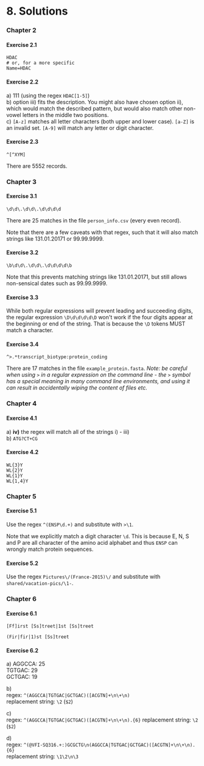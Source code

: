 # 8. Solutions


### Chapter 2

#### Exercise 2.1

```
HDAC
# or, for a more specific
Name=HDAC
```

#### Exercise 2.2

a) 111 (using the regex `HDAC[1-5]`)  
b) option iii) fits the description. You might also have chosen option ii), which would match the described pattern, but would also match other non-vowel letters in the middle two positions.  
c) `[A-z]` matches all letter characters (both upper and lower case). `[a-Z]` is an invalid set. `[A-9]` will match any letter or digit character.

#### Exercise 2.3

```
^[^XYM]
```
There are 5552 records.

### Chapter 3

#### Exercise 3.1

```
\d\d\.\d\d\.\d\d\d\d
```

There are 25 matches in the file `person_info.csv` (every even record).

Note that there are a few caveats with that regex, such that it will also match strings like 131.01.20171 or 99.99.9999.

#### Exercise 3.2

```
\b\d\d\.\d\d\.\d\d\d\d\b
```

Note that this prevents matching strings like 131.01.20171, but still allows non-sensical dates such as 99.99.9999.

#### Exercise 3.3

While both regular expressions will prevent leading and succeeding digits, the regular expression `\D\d\d\d\d\D` won't
work if the four digits appear at the beginning or end of the string. That is because the `\D` tokens MUST
match a character.

#### Exercise 3.4

```
^>.*transcript_biotype:protein_coding
```

There are 17 matches in the file `example_protein.fasta`. _Note: be careful when using `>` in a regular expression on the command line - the `>` symbol has a special meaning in many command line environments, and using it can result in accidentally wiping the content of files etc._

### Chapter 4

#### Exercise 4.1
a) __iv)__ the regex will match all of the strings i) - iii)  
b) `ATG?CT+CG`

#### Exercise 4.2

```
WL{3}Y
WL{2}Y
WL{1}Y
WL{1,4}Y
```

### Chapter 5

#### Exercise 5.1

Use the regex `^(ENSP\d.+)` and substitute with `>\1`.

Note that we explicitly match a digit character `\d`. This is because E, N, S and P are all character of the amino acid alphabet and thus `ENSP` can wrongly match protein sequences.

#### Exercise 5.2

Use the regex `Pictures\/(France-2015)\/` and substitute with `shared/vacation-pics/\1-`.

### Chapter 6

#### Exercise 6.1

`[Ff]irst [Ss]treet|1st [Ss]treet`

`(Fir|fir|1)st [Ss]treet`

#### Exercise 6.2

a) 
AGGCCA: 25  
TGTGAC: 29  
GCTGAC: 19

b)  
regex: `^(AGGCCA|TGTGAC|GCTGAC)([ACGTN]+\n\+\n)`  
replacement string: `\2` (`$2`)

c)  
regex: `^(AGGCCA|TGTGAC|GCTGAC)([ACGTN]+\n\+\n).{6}`
replacement string: `\2` (`$2`)

d)  
regex: `^(@VFI-SQ316.+:)GCGCTG\n(AGGCCA|TGTGAC|GCTGAC)([ACGTN]+\n\+\n).{6}`  
replacement string: `\1\2\n\3`
